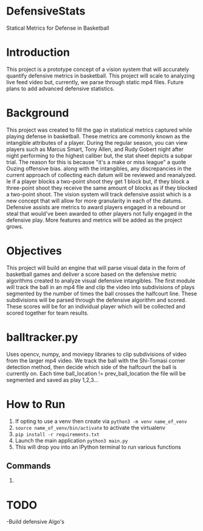 # DefensiveStats

Statical Metrics for Defense in Basketball

# Introduction

This project is a prototype concept of a vision system that will accurately quantify defensive metrics in basketball.
This project will scale to analyzing live feed video but, currently, we parse through static mp4 files. Future plans to add advanced 
defensive statistics.

# Background

This project was created to fill the gap in statistical metrics captured while playing defense in basketball. These metrics are 
commonly known as the intangible attributes of a player. During the regular season, you can view players such as Marcus Smart, Tony 
Allen, and Rudy Gobert night after night performing to the highest caliber but, the stat sheet depicts a subpar trial. The reason for 
this is because "it's a make or miss league" a quote Ouzing offensive bias. along with the intangibles, any discrepancies in the 
current approach of collecting each datum will be reviewed and reanalyzed. Ie if a player blocks a two-point shoot they get 1 block 
but, if they block a three-point shoot they receive the same amount of blocks as if they blocked a two-point shoot. The vision system 
will track defensive assist which is a new concept that will allow for more granularity in each of the datums. Defensive assists are 
metrics to award players engaged in a rebound or steal that would've been awarded to other players not fully engaged in the defensive 
play. More features and metrics will be added as the project grows.

# Objectives

This project will build an engine that will parse visual data in the form of basketball games and deliver a score based on the 
defensive metric algorithms created to analyze visual defensive intangibles. The first module will track the ball in an mp4 file and 
clip the video into subdivisions of plays segmented by the number of times the ball crosses the halfcourt line. These subdivisions 
will be parsed through the defensive algorithm and scored. These scores will be for an individual player which will be collected and 
scored together for team results.

# balltracker.py

Uses opencv, numpy, and moviepy libraries to clip subdivisions of video from the larger mp4 video.
We track the ball with the Shi-Tomasi corner detection method, then decide which side of the halfcourt the ball is currently on.
Each time ball_location != prev_ball_location the file will be segmented and saved as play 1,2,3...

# How to Run
1. If opting to use a venv then create via `python3 -m venv name_of_venv`
2. `source name_of_venv/bin/activate` to activate the virtualenv
3. `pip install -r requirements.txt` 
4. Launch the main application `python3 main.py`
5. This will drop you into an IPython terminal to run various functions

## Commands
1. 

# TODO

-Build defensive Algo's
